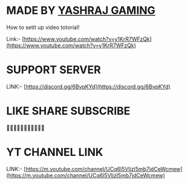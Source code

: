 # MADE BY [YASHRAJ GAMING](https://m.youtube.com/channel/UCq6l5VljzI5mb7jdCeWcmew)
How to setit up video totorial!

Link:- [https://www.youtube.com/watch?v=y1KrR7WFzQk](https://www.youtube.com/watch?v=y1KrR7WFzQk)

# SUPPORT SERVER
LINK:- [https://discord.gg/6BvpKYd](https://discord.gg/6BvpKYd)

# LIKE SHARE SUBSCRIBE
🎃🎃🎃🎃🎃🎃🎃🎃🎃🎃🎃
# YT CHANNEL LINK

LINK:- [https://m.youtube.com/channel/UCq6l5VljzI5mb7jdCeWcmew](https://m.youtube.com/channel/UCq6l5VljzI5mb7jdCeWcmew)